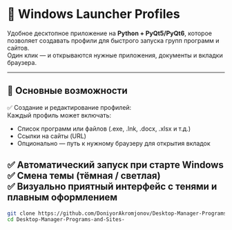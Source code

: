 # 💼 Windows Launcher Profiles

Удобное десктопное приложение на **Python + PyQt5/PyQt6**, которое позволяет создавать профили для быстрого запуска групп программ и сайтов.  
Один клик — и открываются нужные приложения, документы и вкладки браузера.  

---

## 🚀 Основные возможности

✅ Создание и редактирование профилей:  
Каждый профиль может включать:
- Список программ или файлов (.exe, .lnk, .docx, .xlsx и т.д.)
- Ссылки на сайты (URL)
- Опционально — путь к нужному браузеру для открытия вкладок  

✅ Автоматический запуск при старте Windows  
✅ Смена темы (тёмная / светлая)  
✅ Визуально приятный интерфейс с тенями и плавным оформлением  
---

```bash
git clone https://github.com/DoniyorAkromjonov/Desktop-Manager-Programs-and-Sites-.git
cd Desktop-Manager-Programs-and-Sites-
